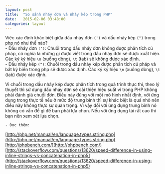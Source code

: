 ```yaml
---
layout: post
title:  "So sánh nháy đơn và nháy kép trong PHP"
date:   2015-02-06 03:48:00
categories: layout
---
```


Việc xác định khác biệt giữa dấu nháy đơn `(')` và dấu nháy kép `(")` trong php nó như thế nào?  
	- Dấu nháy đơn `(')`: Chuỗi trong dấu nháy đơn không được phân tích cú pháp, có nghĩa là những gì được viết trong dấu nháy đơn sẽ được xuất hiện. Các ký ký hiệu `\n` (xuống dòng), `\t` (tab) sẽ không được xác định.  
	- Dấu nháy kép `(")`: Chuỗi trong dấu nháy kép được phấn tích cú pháp và bất kỳ biến trong php sẽ được xác định. Các ký ký hiệu `\n` (xuống dòng), `\t` (tab) được xác định.  

Vì chuổi trong dấu nháy kép được phân tích trong quá trình thực thi, theo lý thuyết thì sử dụng dấu nháy đơn sẽ cải thiện hiệu suất vì trong PHP không phải đánh giá chuổi đơn. Điều này đúng với một mô hình nhất định, với ứng dụng trong thực tế nếu ở mức độ trung bình thì sự khác biệt là quá nhỏ nên điều này không thực sự quan trọng. Vì vậy đối với úng dụng trung bình nó không có vấn đề gì để bạn phải lựa chọn. Nếu với ứng dụng tải rất cao thì bạn nên xem xét lựa chọn.  

	- Đọc thêm:  
[http://php.net/manual/en/language.types.string.php](http://php.net/manual/en/language.types.string.php)  
[http://phpbench.com/](http://phpbench.com/)  
[http://stackoverflow.com/questions/13620/speed-difference-in-using-inline-strings-vs-concatenation-in-php5](http://stackoverflow.com/questions/13620/speed-difference-in-using-inline-strings-vs-concatenation-in-php5)  
